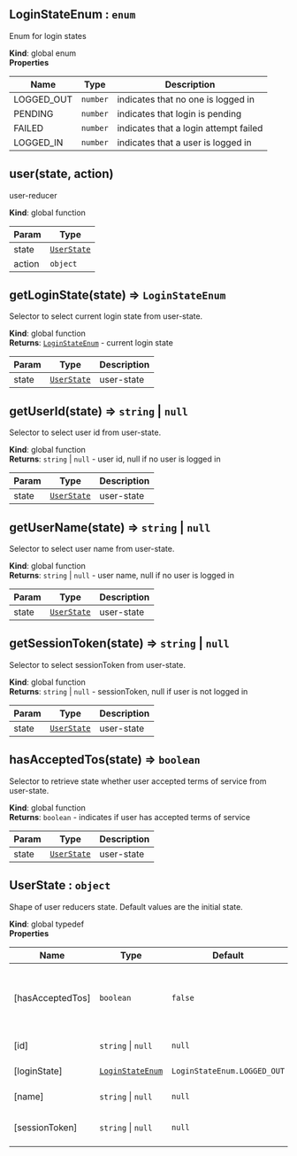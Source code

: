 <a id="loginstateenum"></a>

## LoginStateEnum : <code>enum</code>
Enum for login states

**Kind**: global enum  
**Properties**

| Name | Type | Description |
| --- | --- | --- |
| LOGGED_OUT | <code>number</code> | indicates that no one is logged in |
| PENDING | <code>number</code> | indicates that login is pending |
| FAILED | <code>number</code> | indicates that a login attempt failed |
| LOGGED_IN | <code>number</code> | indicates that a user is logged in |

<a id="user"></a>

## user(state, action)
user-reducer

**Kind**: global function  

| Param | Type |
| --- | --- |
| state | [<code>UserState</code>](#userstate) | 
| action | <code>object</code> | 

<a id="getloginstate"></a>

## getLoginState(state) ⇒ <code>LoginStateEnum</code>
Selector to select current login state from user-state.

**Kind**: global function  
**Returns**: [<code>LoginStateEnum</code>](#loginstateenum) - current login state  

| Param | Type | Description |
| --- | --- | --- |
| state | [<code>UserState</code>](#userstate) | user-state |

<a id="getuserid"></a>

## getUserId(state) ⇒ <code>string</code> &#124; <code>null</code>
Selector to select user id from user-state.

**Kind**: global function  
**Returns**: <code>string</code> &#124; <code>null</code> - user id, null if no user is logged in  

| Param | Type | Description |
| --- | --- | --- |
| state | [<code>UserState</code>](#userstate) | user-state |

<a id="getusername"></a>

## getUserName(state) ⇒ <code>string</code> &#124; <code>null</code>
Selector to select user name from user-state.

**Kind**: global function  
**Returns**: <code>string</code> &#124; <code>null</code> - user name, null if no user is logged in  

| Param | Type | Description |
| --- | --- | --- |
| state | [<code>UserState</code>](#userstate) | user-state |

<a id="getsessiontoken"></a>

## getSessionToken(state) ⇒ <code>string</code> &#124; <code>null</code>
Selector to select sessionToken from user-state.

**Kind**: global function  
**Returns**: <code>string</code> &#124; <code>null</code> - sessionToken, null if user is not logged in  

| Param | Type | Description |
| --- | --- | --- |
| state | [<code>UserState</code>](#userstate) | user-state |

<a id="hasacceptedtos"></a>

## hasAcceptedTos(state) ⇒ <code>boolean</code>
Selector to retrieve state whether user accepted terms of service from user-state.

**Kind**: global function  
**Returns**: <code>boolean</code> - indicates if user has accepted terms of service  

| Param | Type | Description |
| --- | --- | --- |
| state | [<code>UserState</code>](#userstate) | user-state |

<a id="userstate"></a>

## UserState : <code>object</code>
Shape of user reducers state.
Default values are the initial state.

**Kind**: global typedef  
**Properties**

| Name | Type | Default | Description |
| --- | --- | --- | --- |
| [hasAcceptedTos] | <code>boolean</code> | <code>false</code> | indicates if logged in user has accepted terms of service |
| [id] | <code>string</code> &#124; <code>null</code> | <code>null</code> | logged in users id |
| [loginState] | [<code>LoginStateEnum</code>](#loginstateenum) | <code>LoginStateEnum.LOGGED_OUT</code> | indicates login-state |
| [name] | <code>string</code> &#124; <code>null</code> | <code>null</code> | logged in users name |
| [sessionToken] | <code>string</code> &#124; <code>null</code> | <code>null</code> | on login received sessionToken |

